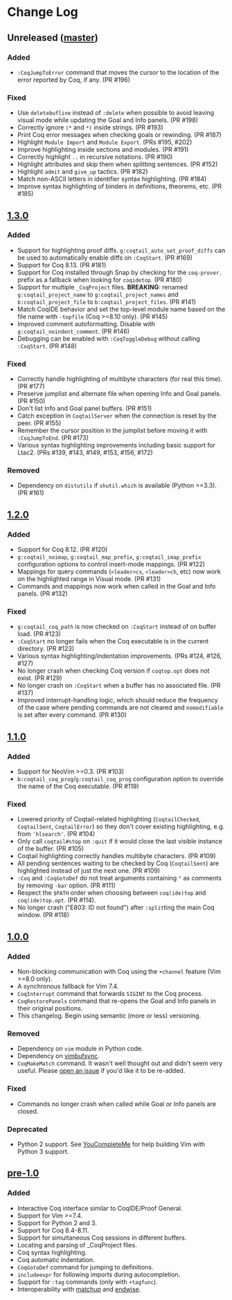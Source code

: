 # Change Log

## Unreleased ([master])

### Added
- `:CoqJumpToError` command that moves the cursor to the location of the error
  reported by Coq, if any. (PR #196)

### Fixed
- Use `deletebufline` instead of `:delete` when possible to avoid leaving visual
  mode while updating the Goal and Info panels. (PR #198)
- Correctly ignore `(*` and `*)` inside strings. (PR #193)
- Print Coq error messages when checking goals or rewinding. (PR #187)
- Highlight `Module Import` and `Module Export`. (PRs #195, #202)
- Improve highlighting inside sections and modules. (PR #191)
- Correctly highlight `..` in recursive notations. (PR #190)
- Highlight attributes and skip them when splitting sentences. (PR #152)
- Highlight `admit` and `give_up` tactics. (PR #182)
- Match non-ASCII letters in identifier syntax highlighting. (PR #184)
- Improve syntax highlighting of binders in definitions, theorems, etc. (PR #185)

## [1.3.0]

### Added
- Support for highlighting proof diffs.
  `g:coqtail_auto_set_proof_diffs` can be used to automatically enable diffs on
  `:CoqStart`. (PR #169)
- Support for Coq 8.13. (PR #181)
- Support for Coq installed through Snap by checking for the `coq-prover.`
  prefix as a fallback when looking for `coqidetop`. (PR #180)
- Support for multiple `_CoqProject` files. **BREAKING**: renamed
  `g:coqtail_project_name` to `g:coqtail_project_names` and
  `b:coqtail_project_file` to `b:coqtail_project_files`. (PR #141)
- Match CoqIDE behavior and set the top-level module name based on the file
  name with `-topfile` (Coq >=8.10 only). (PR #145)
- Improved comment autoformatting. Disable with `g:coqtail_noindent_comment`. (PR #146)
- Debugging can be enabled with `:CoqToggleDebug` without calling `:CoqStart`.
  (PR #148)

### Fixed
- Correctly handle highlighting of multibyte characters (for real this time). (PR #177)
- Preserve jumplist and alternate file when opening Info and Goal panels. (PR #150)
- Don't list Info and Goal panel buffers. (PR #151)
- Catch exception in `CoqtailServer` when the connection is reset by the peer.
  (PR #155)
- Remember the cursor position in the jumplist before moving it with
  `:CoqJumpToEnd`. (PR #173)
- Various syntax highlighting improvements including basic support for Ltac2.
  (PRs #139, #143, #149, #153, #156, #172)

### Removed
- Dependency on `distutils` if `shutil.which` is available (Python >=3.3). (PR #161)

## [1.2.0]

### Added
- Support for Coq 8.12. (PR #120)
- `g:coqtail_noimap`, `g:coqtail_map_prefix`, `g:coqtail_imap_prefix`
  configuration options to control insert-mode mappings. (PR #122)
- Mappings for query commands (`<leader>cs`, `<leader>ch`, etc) now work on the
  highlighted range in Visual mode. (PR #131)
- Commands and mappings now work when called in the Goal and Info panels. (PR #132)

### Fixed
- `g:coqtail_coq_path` is now checked on `:CoqStart` instead of on buffer load.
  (PR #123)
- `:CoqStart` no longer fails when the Coq executable is in the current directory.
  (PR #123)
- Various syntax highlighting/indentation improvements. (PRs #124, #126, #127)
- No longer crash when checking Coq version if `coqtop.opt` does not exist. (PR #129)
- No longer crash on `:CoqStart` when a buffer has no associated file. (PR #137)
- Improved interrupt-handling logic, which should reduce the frequency of the
  case where pending commands are not cleared and `nomodifiable` is set after
  every command. (PR #130)

## [1.1.0]

### Added
- Support for NeoVim >=0.3. (PR #103)
- `b:coqtail_coq_prog`/`g:coqtail_coq_prog` configuration option to override
  the name of the Coq executable. (PR #119)

### Fixed
- Lowered priority of Coqtail-related highlighting (`CoqtailChecked`,
  `CoqtailSent`, `CoqtailError`) so they don't cover existing highlighting, e.g.
  from `'hlsearch'`. (PR #104)
- Only call `coqtail#stop` on `:quit` if it would close the last visible
  instance of the buffer. (PR #105)
- Coqtail highlighting correctly handles multibyte characters. (PR #109)
- All pending sentences waiting to be checked by Coq (`CoqtailSent`) are
  highlighted instead of just the next one. (PR #109)
- `:Coq` and `:CoqGotoDef` do not treat arguments containing `"` as comments
  by removing `-bar` option. (PR #111)
- Respect the `$PATH` order when choosing between `coq(ide)top` and
  `coq(ide)top.opt`. (PR #114).
- No longer crash ("E803: ID not found") after `:split`ting the main Coq window.
  (PR #118)

## [1.0.0]

### Added
- Non-blocking communication with Coq using the `+channel` feature (Vim >=8.0 only).
- A synchronous fallback for Vim 7.4.
- `CoqInterrupt` command that forwards `SIGINT` to the Coq process.
- `CoqRestorePanels` command that re-opens the Goal and Info panels in their
  original positions.
- This changelog. Begin using semantic (more or less) versioning.

### Removed
- Dependency on `vim` module in Python code.
- Dependency on [vimbufsync].
- `CoqMakeMatch` command.
  It wasn't well thought out and didn't seem very useful.
  Please [open an issue](https://github.com/whonore/Coqtail/issues) if you'd
  like it to be re-added.

### Fixed
- Commands no longer crash when called while Goal or Info panels are closed.

### Deprecated
- Python 2 support. See [YouCompleteMe] for help building Vim with Python 3 support.

## [pre-1.0]

### Added
- Interactive Coq interface similar to CoqIDE/Proof General.
- Support for Vim >=7.4.
- Support for Python 2 and 3.
- Support for Coq 8.4-8.11.
- Support for simultaneous Coq sessions in different buffers.
- Locating and parsing of _CoqProject files.
- Coq syntax highlighting.
- Coq automatic indentation.
- `CoqGotoDef` command for jumping to definitions.
- `includeexpr` for following imports during autocompletion.
- Support for `:tag` commands (only with `+tagfunc`).
- Interoperability with [matchup] and [endwise].

[master]: https://github.com/whonore/Coqtail
[1.3.0]: https://github.com/whonore/Coqtail/tree/v1.3.0
[1.2.0]: https://github.com/whonore/Coqtail/tree/v1.2.0
[1.1.0]: https://github.com/whonore/Coqtail/tree/v1.1.0
[1.0.0]: https://github.com/whonore/Coqtail/tree/v1.0.0
[pre-1.0]: https://github.com/whonore/Coqtail/tree/pre-1.0
[vimbufsync]: https://github.com/let-def/vimbufsync
[matchup]: https://github.com/andymass/vim-matchup
[endwise]: https://github.com/tpope/vim-endwise
[YouCompleteMe]: https://github.com/ycm-core/YouCompleteMe/wiki/Building-Vim-from-source
